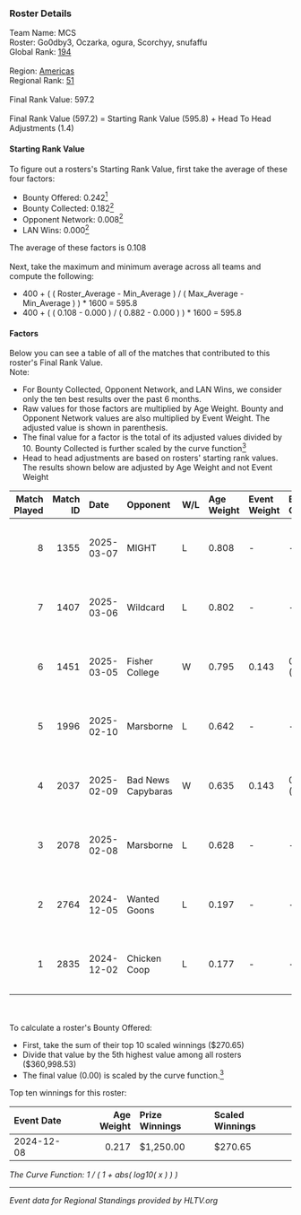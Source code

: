 ### Roster Details<br />
Team Name: MCS<br />
Roster: Go0dby3, Oczarka, ogura, Scorchyy, snufaffu<br />
Global Rank: [194](../../standings_global_2025_05_05.md)<br />
<br />
Region: [Americas]( ../../standings_americas_2025_05_05.md)<br />
Regional Rank: [51]( ../../standings_americas_2025_05_05.md)<br />
<br />
Final Rank Value:  597.2<br />
<br />
Final Rank Value (597.2) = Starting Rank Value (595.8) + Head To Head Adjustments (1.4)<br />

#### Starting Rank Value<br />
To figure out a rosters's Starting Rank Value, first take the average of these four factors:<br />
- Bounty Offered: 0.242[<sup>1</sup>](#table2)
- Bounty Collected: 0.182[<sup>2</sup>](#table1)
- Opponent Network: 0.008[<sup>2</sup>](#table1)
- LAN Wins: 0.000[<sup>2</sup>](#table1)

The average of these factors is 0.108<br />
<br />
Next, take the maximum and minimum average across all teams and compute the following:<br />
- 400 + ( ( Roster_Average - Min_Average ) / ( Max_Average - Min_Average ) ) * 1600 = 595.8
- 400 + ( ( 0.108 - 0.000 ) / ( 0.882 - 0.000 ) ) * 1600 = 595.8


#### Factors<br />
Below you can see a table of all of the matches that contributed to this roster's Final Rank Value.<br />
Note:<br />

- For Bounty Collected, Opponent Network, and LAN Wins, we consider only the ten best results over the past 6 months.
- Raw values for those factors are multiplied by Age Weight. Bounty and Opponent Network values are also multiplied by Event Weight. The adjusted value is shown in parenthesis.
- The final value for a factor is the total of its adjusted values divided by 10. Bounty Collected is further scaled by the curve function[<sup>3</sup>](#curveFunction)
- Head to head adjustments are based on rosters' starting rank values. The results shown below are adjusted by Age Weight and not Event Weight
<span id="table1"></span><br />


| Match Played | Match ID | Date       | Opponent           | W/L | Age Weight | Event Weight | Bounty Collected | Opponent Network | LAN Wins  | H2H Adj. | Roster                                      |
| -: | -: | :- | :- | :- | :- | :- | :- | :- | :- | -: | :- |
|            8 |     1355 | 2025-03-07 | MIGHT              | L   | 0.808      | -            | -                | -                | -         |    -9.56 | Go0dby3, Oczarka, ogura, Scorchyy, snufaffu |
|            7 |     1407 | 2025-03-06 | Wildcard           | L   | 0.802      | -            | -                | -                | -         |    -1.67 | Go0dby3, Oczarka, ogura, Scorchyy, snufaffu |
|            6 |     1451 | 2025-03-05 | Fisher College     | W   | 0.795      | 0.143        | 0.003 (0.000)    | 0.447 (0.051)    | 0 (0.000) |    16.28 | Go0dby3, Oczarka, ogura, Scorchyy, snufaffu |
|            5 |     1996 | 2025-02-10 | Marsborne          | L   | 0.642      | -            | -                | -                | -         |    -3.34 | Go0dby3, Oczarka, ogura, Scorchyy, snufaffu |
|            4 |     2037 | 2025-02-09 | Bad News Capybaras | W   | 0.635      | 0.143        | 0.000 (0.000)    | 0.279 (0.025)    | 0 (0.000) |     8.00 | Go0dby3, Oczarka, ogura, Scorchyy, snufaffu |
|            3 |     2078 | 2025-02-08 | Marsborne          | L   | 0.628      | -            | -                | -                | -         |    -3.34 | Go0dby3, Oczarka, ogura, Scorchyy, snufaffu |
|            2 |     2764 | 2024-12-05 | Wanted Goons       | L   | 0.197      | -            | -                | -                | -         |    -2.29 | Go0dby3, Oczarka, ogura, Scorchyy, snufaffu |
|            1 |     2835 | 2024-12-02 | Chicken Coop       | L   | 0.177      | -            | -                | -                | -         |    -2.66 | Go0dby3, Oczarka, ogura, Scorchyy, snufaffu |

<br />
<span id="table2"></span><br />
To calculate a roster's Bounty Offered:<br />

- First, take the sum of their top 10 scaled winnings ($270.65)
- Divide that value by the 5th highest value among all rosters ($360,998.53)
- The final value (0.00) is scaled by the curve function.[<sup>3</sup>](#curveFunction)

Top ten winnings for this roster:<br />

| Event Date | Age Weight | Prize Winnings | Scaled Winnings |
| :- | -: | :- | :- |
| 2024-12-08 |      0.217 | $1,250.00      | $270.65         |


<span id="curveFunction"></span>_The Curve Function: 1 / ( 1 + abs( log10( x ) ) )_<br />

---
_Event data for Regional Standings provided by HLTV.org_<br />

